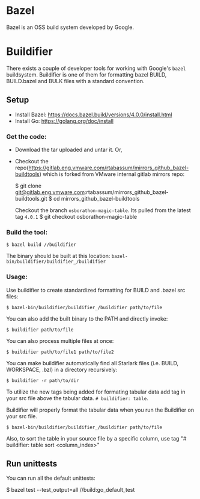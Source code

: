 # Bazel

Bazel is an OSS build system developed by Google.

# Buildifier

There exists a couple of developer tools for working with Google's `bazel` buildsystem. Buildifier is one of them for formatting bazel BUILD, BUILD.bazel and BULK files with a standard convention.


## Setup

* Install Bazel: https://docs.bazel.build/versions/4.0.0/install.html
* Install Go: https://golang.org/doc/install

### Get the code:

* Download the tar uploaded and untar it. Or,
* Checkout the repo(https://gitlab.eng.vmware.com/rtabassum/mirrors_github_bazel-buildtools) which is forked from VMware internal gitlab mirrors repo:

	$ git clone git@gitlab.eng.vmware.com:rtabassum/mirrors_github_bazel-buildtools.git
	$ cd mirrors_github_bazel-buildtools

	Checkout the branch `osborathon-magic-table`. Its pulled from the latest tag `4.0.1`
	$ git checkout osborathon-magic-table


### Build the tool:

	$ bazel build //buildifier

The binary should be built at this location: `bazel-bin/buildifier/buildifier_/buildifier`


### Usage:

Use buildifier to create standardized formatting for BUILD and .bazel src files:

    $ bazel-bin/buildifier/buildifier_/buildifier path/to/file

You can also add the built binary to the PATH and directly invoke:

	$ buildifier path/to/file

You can also process multiple files at once:

    $ buildifier path/to/file1 path/to/file2

You can make buildifier automatically find all Starlark files (i.e. BUILD, WORKSPACE, .bzl)
in a directory recursively:

    $ buildifier -r path/to/dir

To utilize the new tags being added for formating tabular data add tag in your src file above the tabular data.
`# buildifier: table`.

Buildifier will properly format the tabular data when you run the Buildifier on your src file.

	$ bazel-bin/buildifier/buildifier_/buildifier path/to/file

Also, to sort the table in your source file by a specific column, use tag "# buildifier: table sort <column_index>"



## Run unittests

You can run all the default unittests:

$ bazel test --test_output=all //build:go_default_test